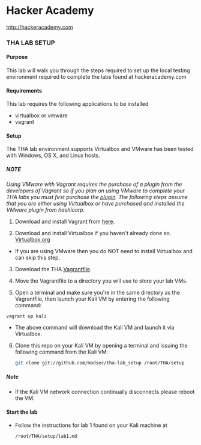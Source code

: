 Hacker Academy
==============
http://hackeracademy.com

### THA LAB SETUP

#### Purpose
This lab will walk you through the steps required to set up the local testing environment required to complete the labs found at hackeracademy.com

#### Requirements
This lab requires the following applications to be installed
* virtualbox or vmware 
* vagrant

#### Setup
The THA lab environment supports Virtualbox and VMware has been tested with Windows, OS X, and Linux hosts.

##### NOTE
*Using VMware with Vagrant requires the purchase of a plugin from the developers of Vagrant so if you plan on using VMware to complete your THA labs you must first purchase the [plugin](https://www.vagrantup.com/vmware).
The following steps assume that you are either using Virtualbox or have purchased and installed the VMware plugin from hashicorp.*

1. Download and install Vagrant from [here](https://www.vagrantup.com/downloads.html).

2. Download and install Virtualbox if you haven't already done so. [Virtualbox.org](https://www.virtualbox.org/wiki/Downloads)
  * If you are using VMware then you do NOT need to install Virtualbox and can skip this step.

3. Download the THA [Vagrantfile](https://github.com/madsec/tha-lab_setup/raw/master/assets/Vagrantfile).

4. Move the Vagrantfile to a directory you will use to store your lab VMs.

5. Open a terminal and make sure you're in the same directory as the Vagrantfile, then launch your Kali VM by entering the following command:

  ```
  vagrant up kali
  ```

* The above command will download the Kali VM and launch it via Virtualbox.

6. Clone this repo on your Kali VM by opening a terminal and issuing the following command from the Kali VM:

    ```bash
    git clone git://github.com/madsec/tha-lab_setup /root/THA/setup
    ```

##### Note
* If the Kali VM network connection continually disconnects please reboot the VM.

#### Start the lab
* Follow the instructions for lab 1 found on your Kali machine at 
  ```
  /root/THA/setup/lab1.md
  ```
